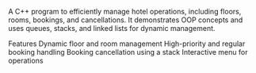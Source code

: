 A C++ program to efficiently manage hotel operations, including floors, rooms, bookings, and cancellations. It demonstrates OOP concepts and uses queues, stacks, and linked lists for dynamic management.

Features
Dynamic floor and room management
High-priority and regular booking handling
Booking cancellation using a stack
Interactive menu for operations
